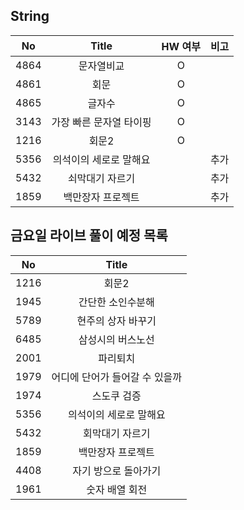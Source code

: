 ## String

|  No  |          Title          | HW 여부 | 비고 |
| :--: | :---------------------: | :-----: | :--: |
| 4864 |       문자열비교        |    O    |      |
| 4861 |          회문           |    O    |      |
| 4865 |         글자수          |    O    |      |
| 3143 | 가장 빠른 문자열 타이핑 |    O    |      |
| 1216 |          회문2          |    O    |      |
| 5356 | 의석이의 세로로 말해요  |         | 추가 |
| 5432 |     쇠막대기 자르기     |         | 추가 |
| 1859 |    백만장자 프로젝트    |         | 추가 |



## 금요일 라이브 풀이 예정 목록

|  No  |             Title              |
| :--: | :----------------------------: |
| 1216 |             회문2              |
| 1945 |       간단한 소인수분해        |
| 5789 |       현주의 상자 바꾸기       |
| 6485 |       삼성시의 버스노선        |
| 2001 |            파리퇴치            |
| 1979 | 어디에 단어가 들어갈 수 있을까 |
| 1974 |          스도쿠 검증           |
| 5356 |     의석이의 세로로 말해요     |
| 5432 |        회막대기 자르기         |
| 1859 |       백만장자 프로젝트        |
| 4408 |      자기 방으로 돌아가기      |
| 1961 |         숫자 배열 회전         |
